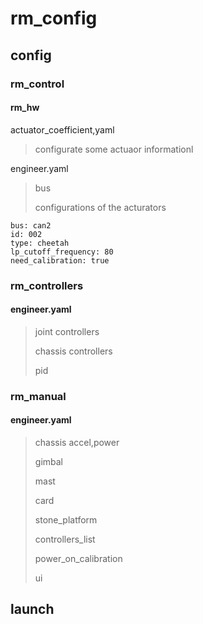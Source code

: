 # rm_config

## config

### rm_control

#### rm_hw

actuator_coefficient,yaml

> configurate some actuaor informationl

engineer.yaml

> bus 
>
> configurations of the acturators

```
bus: can2
id: 002
type: cheetah
lp_cutoff_frequency: 80
need_calibration: true
```

### rm_controllers

#### engineer.yaml

> joint controllers
>
> chassis controllers
>
> pid

### rm_manual

#### engineer.yaml

> chassis accel,power
>
> gimbal
>
> mast
>
> card
>
> stone_platform
>
> controllers_list
>
> power_on_calibration
>
> ui

## launch